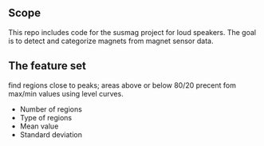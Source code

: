 
## Scope
This repo includes code for the susmag project for loud speakers. The goal is to detect and categorize magnets from magnet sensor data.

## The feature set
find regions close to peaks; areas above or below 80/20 precent fom max/min values using level curves.
* Number of regions
* Type of regions
* Mean value
* Standard deviation


